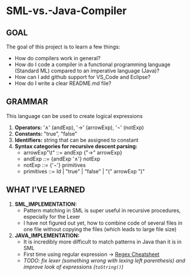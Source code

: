 # SML-vs.-Java-Compiler

## GOAL
The goal of this project is to learn a few things:
* How do compilers work in general?
* How do I code a compiler in a functional programming language (Standard ML) compared to an imperative language (Java)?
* How can I add github support for VS_Code and Eclipse?
* How do I write a clear README.md file?


## GRAMMAR
This language can be used to create logical expressions
1. **Operators:** '∧' (andExp), '->' (arrowExp), '¬' (notExp)
2. **Constants:** "true", "false"
3. **Identifiers:** string that can be assigned to constant
4. **Syntax categories for recursive descent parsing:**
    * arrowExp"\t"    ::= andExp {"->" arrowExp}
    * andExp      ::= {andExp '∧'} notExp
    * notExp      ::= {'¬'} primitives
    * primitives  ::= Id | "true" | "false" | "(" arrowExp ")"


## WHAT I'VE LEARNED
1. **SML_IMPLEMENTATION:**
    * Pattern matching in SML is super useful in recursive procedures, especially for the Lexer
    * I have not figured out yet, how to combine code of several files in one file without copying the files (which leads to large file size)
2. **JAVA_IMPLEMENTATION:**
    * It is incredibly more difficult to match patterns in Java than it is in SML
    * First time using regular expression -> [Regex Cheatsheet](https://medium.com/factory-mind/regex-tutorial-a-simple-cheatsheet-by-examples-649dc1c3f285)
    * _TODO: fix lexer (something wrong with lexing left parenthesis) and improve look of expressions (`toString()`)_